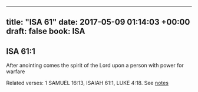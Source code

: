 
---
title: "ISA 61"
date: 2017-05-09 01:14:03 +00:00
draft: false
book: ISA
---

## ISA 61:1

After anointing comes the spirit of the Lord upon a person with power for warfare

Related verses: 1 SAMUEL 16:13, ISAIAH 61:1, LUKE 4:18. See [notes](https://my.bible.com/notes/2630973176704393828)

